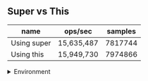 ## Super vs This

|name|ops/sec|samples|
|-|-|-|
|Using super|15,635,487|7817744|
|Using this|15,949,730|7974866|


<details>
<summary>Environment</summary>

* __Machine:__ linux x64 | 4 vCPUs | 15.2GB Mem
* __Run:__ Mon Jun 24 2024 02:00:19 GMT+0000 (Coordinated Universal Time)
</details>

<!--
{"environment":{"platform":"linux","arch":"x64","cpus":4,"totalMemory":15.245216369628906},"benchmarks":[{"name":"Using super","opsSec":15635487.280772649,"samples":7817744},{"name":"Using this","opsSec":15949730.149869379,"samples":7974866}]}-->

